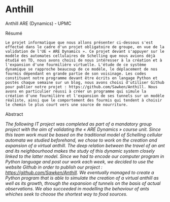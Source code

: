 # Anthill
Anthill ARE (Dynamics) - UPMC


Résumé

	Le projet informatique que nous allons présenter ci-dessous s'est effectué dans le cadre d'un projet obligatoire de groupe, en vue de la validation de l'UE « ARE Dynamics ». Ce projet devant s'appuyer sur le modèle des automates cellulaires de Schelling que nous avions déjà étudié en TD, nous avons choisi de nous intéresser à la création et à l'expansion d'une fourmilière virtuelle. L'étude de ce système dynamique se rapproche beaucoup de ce modèle, le déplacement de nos fourmis dépendant en grande partie de son voisinage. Les codes constituant notre programme devant être écrits en langage Python et postés chaque semaine sur un blog, nous avons choisi d'utiliser Github pour publier notre projet : https://github.com/Sawken/Anthill. Nous avons en particulier réussi à créer un programme qui simule la création d'une fourmilière et l'expansion de ses tunnels sur un modèle réaliste, ainsi que le comportement des fourmis qui tendent à choisir le chemin le plus court vers une source de nourriture.


Abstract

*The following IT project was completed as part of a mandatory group project with the aim of validating the « ARE  Dynamics » course unit. Since this team work must be based on the traditional model of Schelling cellular automata we studied beforehand, we chose to work on the creation and expansion of a virtual anthill. The deep relation between the travel of an ant and its neighbourhood makes the study of this dynamic system closely linked to the latter model. Since we had to encode our computer program in Python language and post our work each week, we decided to use the website Github in order to publish our project :  https://github.com/Sawken/Anthill. We eventually managed to create a Python program that is able to simulate the creation of a virtual anthill as well as its growth, through the expansion of tunnels on the basis of actual observations. We also succeeded in modelling the behaviour of ants whiches seek to choose the shortest way to food sources.*
